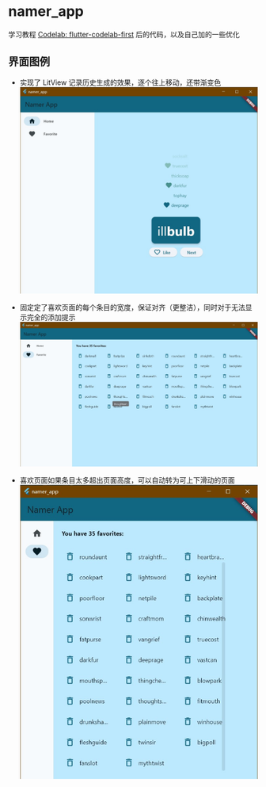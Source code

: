 # namer_app

学习教程 [Codelab: flutter-codelab-first](https://codelabs.developers.google.com/codelabs/flutter-codelab-first) 后的代码，以及自己加的一些优化

## 界面图例
- 实现了 LitView 记录历史生成的效果，逐个往上移动，还带渐变色
![first.jpg](doc-resource%2Ffirst.jpg)

- 固定定了喜欢页面的每个条目的宽度，保证对齐（更整洁），同时对于无法显示完全的添加提示
![second.jpg](doc-resource%2Fsecond.jpg)

- 喜欢页面如果条目太多超出页面高度，可以自动转为可上下滑动的页面
![third.jpg](doc-resource%2Fthird.jpg)